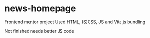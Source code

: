# news-homepage
Frontend mentor project
Used HTML, (S)CSS, JS and Vite.js bundling

Not finished needs better JS code
